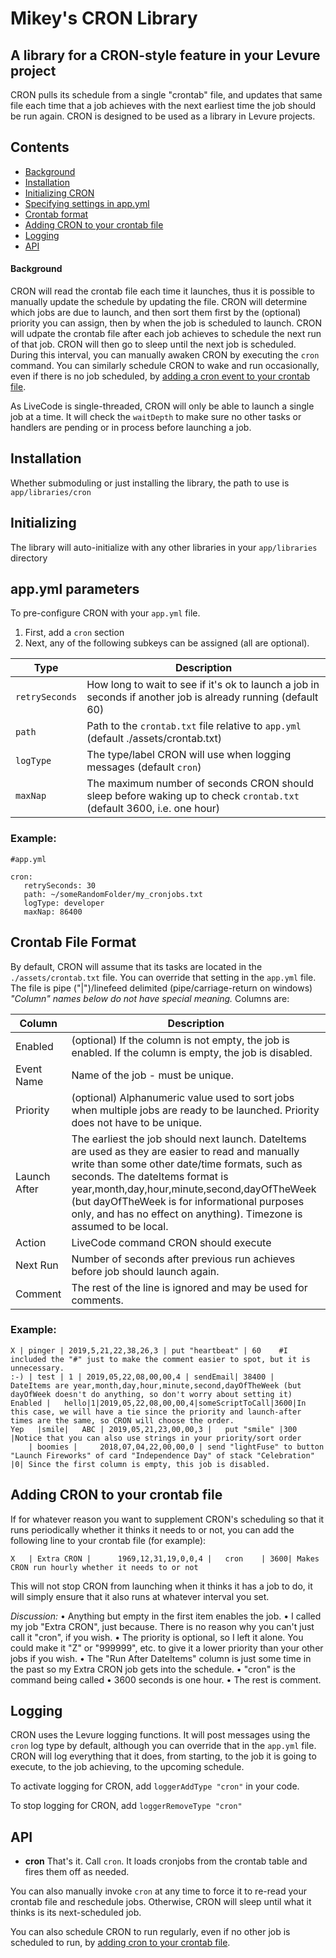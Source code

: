 
# Mikey's CRON Library
## A library for a CRON-style feature in your Levure project
CRON pulls its schedule from a single "crontab" file, and updates that same file each time that a job achieves with the next earliest time the job should be run again.
CRON is designed to be used as a library in Levure projects.

## Contents

* [Background](#background)
* [Installation](#installation)
* [Initializing CRON](#initializing)
* [Specifying settings in app.yml](#app.yml-parameters)
* [Crontab format](#crontab-file-format)
* [Adding CRON to your crontab file](#adding-cron-to-your-crontab-file)
* [Logging](#logging)
* [API](#api)

#### Background
CRON will read the crontab file each time it launches, thus it is possible to manually update the schedule by updating the file.
CRON will determine which jobs are due to launch, and then sort them first by the (optional) priority you can assign, then by when the job is scheduled to launch.
CRON will udpate the crontab file after each job achieves to schedule the next run of that job.
CRON will then go to sleep until the next job is scheduled.  During this interval, you can manually awaken CRON by executing the `cron` command.
You can similarly schedule CRON to wake and run occasionally, even if there is no job scheduled, by [adding a cron event to your crontab file](#adding-cron-to-your-crontab-file).

As LiveCode is single-threaded, CRON will only be able to launch a single job at a time.
It will check the `waitDepth` to make sure no other tasks or handlers are pending or in process before launching a job.


## Installation
Whether submoduling or just installing the library, the path to use is `app/libraries/cron`


## Initializing
The library will auto-initialize with any other libraries in your `app/libraries` directory


## app.yml parameters
To pre-configure CRON with your `app.yml` file.
1. First, add a `cron` section
2. Next, any of the following subkeys can be assigned (all are optional).

|  Type  |  Description  |
|------------|---------------|
| `retrySeconds` | How long to wait to see if it's ok to launch a job in seconds if another job is already running (default 60) |
| `path` | Path to the `crontab.txt` file relative to `app.yml` (default ./assets/crontab.txt) |
| `logType` | The type/label CRON will use when logging messages (default `cron`) |
| `maxNap` | The maximum number of seconds CRON should sleep before waking up to check `crontab.txt` (default 3600, i.e. one hour) |

### Example:
```
#app.yml

cron:
   retrySeconds: 30
   path: ~/someRandomFolder/my_cronjobs.txt
   logType: developer
   maxNap: 86400
```


## Crontab File Format
By default, CRON will assume that its tasks are located in the `./assets/crontab.txt` file.  You can override that setting in the `app.yml` file.
The file is pipe ("|")/linefeed delimited (pipe/carriage-return on windows)
*"Column" names below do not have special meaning.*
Columns are:

|  Column  |  Description  |
|------------|---------------|
| Enabled | (optional) If the column is not empty, the job is enabled.  If the column is empty, the job is disabled. |
| Event Name | Name of the job - must be unique. |
| Priority | (optional) Alphanumeric value used to sort jobs when multiple jobs are ready to be launched.  Priority does not have to be unique. |
| Launch After | The earliest the job should next launch.  DateItems are used as they are easier to read and manually write than some other date/time formats, such as seconds.  The dateItems format is year,month,day,hour,minute,second,dayOfTheWeek (but dayOfTheWeek is for informational purposes only, and has no effect on anything).  Timezone is assumed to be local.  |
| Action | LiveCode command CRON should execute |
| Next Run | Number of seconds after previous run achieves before job should launch again. |
| Comment | The rest of the line is ignored and may be used for comments. |

### Example:
```
X | pinger | 2019,5,21,22,38,26,3 | put "heartbeat" | 60	#I included the "#" just to make the comment easier to spot, but it is unnecessary.
:-) | test | 1 | 2019,05,22,08,00,00,4 | sendEmail| 38400 |					DateItems are year,month,day,hour,minute,second,dayOfTheWeek (but dayOfWeek doesn't do anything, so don't worry about setting it)
Enabled	|	hello|1|2019,05,22,08,00,00,4|someScriptToCall|3600|In this case, we will have a tie since the priority and launch-after times are the same, so CRON will choose the order.
Yep   |smile|	ABC | 2019,05,21,23,00,00,3 |	put "smile"	|300	|Notice that you can also use strings in your priority/sort order
	| boomies |		2018,07,04,22,00,00,0 |	send "lightFuse" to button "Launch Fireworks" of card "Independence Day" of stack "Celebration"	|0|	Since the first column is empty, this job is disabled.
```

## Adding CRON to your crontab file
If for whatever reason you want to supplement CRON's scheduling so that it runs periodically whether it thinks it needs to or not, you can add the following line to your crontab file (for example):
```
X	| Extra CRON |		1969,12,31,19,0,0,4 |	cron	| 3600|	Makes CRON run hourly whether it needs to or not
```
This will not stop CRON from launching when it thinks it has a job to do, it will simply ensure that it also runs at whatever interval you set.

*Discussion:*
• Anything but empty in the first item enables the job.
• I called my job "Extra CRON", just because.  There is no reason why you can't just call it "cron", if you wish.
• The priority is optional, so I left it alone.  You could make it "Z" or "999999", etc. to give it a lower priority than your other jobs if you wish.
• The "Run After DateItems" column is just some time in the past so my Extra CRON job gets into the schedule.
• "cron" is the command being called
• 3600 seconds is one hour.
• The rest is comment.

## Logging
CRON uses the Levure logging functions.  It will post messages using the `cron` log type by default, although you can override that in the `app.yml` file.
CRON will log everything that it does, from starting, to the job it is going to execute, to the job achieving, to the upcoming schedule.

To activate logging for CRON, add
`
loggerAddType "cron"
`
in your code.

To stop logging for CRON, add
`
loggerRemoveType "cron"
`


## API

 - **cron**
That's it.  Call `cron`.  It loads cronjobs from the crontab table and fires them off as needed.

You can also manually invoke `cron` at any time to force it to re-read your crontab file and reschedule jobs.  Otherwise, CRON will sleep until what it thinks is its next-scheduled job.

You can also schedule CRON to run regularly, even if no other job is scheduled to run, by [adding cron to your crontab file](#adding-cron-to-your-crontab-file).

